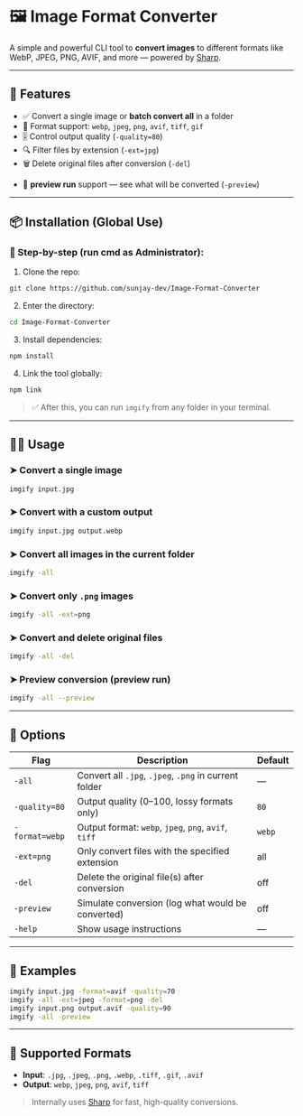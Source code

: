 # 🖼️ Image Format Converter

A simple and powerful CLI tool to **convert images** to different formats like WebP, JPEG, PNG, AVIF, and more — powered by [Sharp](https://github.com/lovell/sharp).

---

## 🚀 Features

- ✅ Convert a single image or **batch convert all** in a folder
- 🎯 Format support: `webp`, `jpeg`, `png`, `avif`, `tiff`, `gif`
- 🎚️ Control output quality (`-quality=80`)
- 🔍 Filter files by extension (`-ext=jpg`)
- 🗑️ Delete original files after conversion (`-del`)
* 🧪 **preview run** support — see what will be converted (`-preview`)

---

## 📦 Installation (Global Use)

### 🔧 Step-by-step (run **cmd as Administrator**):

1. Clone the repo:
```bash
git clone https://github.com/sunjay-dev/Image-Format-Converter
````

2. Enter the directory:

```bash
cd Image-Format-Converter
```

3. Install dependencies:

```bash
npm install
```

4. Link the tool globally:

```bash
npm link
```

> ✅ After this, you can run `imgify` from any folder in your terminal.

---

## 🧑‍💻 Usage

### ➤ Convert a single image

```bash
imgify input.jpg
```

### ➤ Convert with a custom output

```bash
imgify input.jpg output.webp
```

### ➤ Convert all images in the current folder

```bash
imgify -all
```

### ➤ Convert only `.png` images

```bash
imgify -all -ext=png
```

### ➤ Convert and delete original files

```bash
imgify -all -del
```

### ➤ Preview conversion (preview run)

```bash
imgify -all --preview
```

---

## 🔧 Options

| Flag           | Description                                                  | Default |
| -------------- | ------------------------------------------------------------ | ------- |
| `-all`         | Convert all `.jpg`, `.jpeg`, `.png` in current folder        | —       |
| `-quality=80`  | Output quality (0–100, lossy formats only)                   | `80`    |
| `-format=webp` | Output format: `webp`, `jpeg`, `png`, `avif`, `tiff`         | `webp`  |
| `-ext=png`     | Only convert files with the specified extension              | all     |
| `-del`         | Delete the original file(s) after conversion                 | off     |
| `-preview`     | Simulate conversion (log what would be converted)            | off     |
| `-help`        | Show usage instructions                                      | —       |

---

## 🧪 Examples

```bash
imgify input.jpg -format=avif -quality=70
imgify -all -ext=jpeg -format=png -del
imgify input.png output.avif -quality=90
imgify -all -preview
```

---

## 📂 Supported Formats

* **Input**: `.jpg`, `.jpeg`, `.png`, `.webp`, `.tiff`, `.gif`, `.avif`
* **Output**: `webp`, `jpeg`, `png`, `avif`, `tiff`

> Internally uses [Sharp](https://www.npmjs.com/package/sharp) for fast, high-quality conversions.
